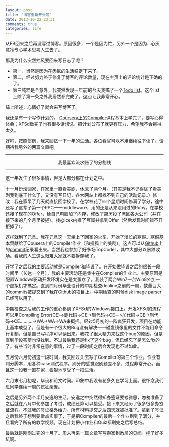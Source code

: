 ```yaml
---
layout: post
title: "博客重新开张啦"
date: 2013-10-22 23:31
comments: true
categories: life
---
```


从FB回来之后再没写过博客。原因很多，一个是因为忙，另外一个是因为...心灰意冷专心学术思考人生去了。

那我为什么突然抽风要回来写日志了呢？

* 第一，当然是因为在悉尼的生活稳定下来了。
* 第二，经过努力终于修复了博客的评论数量，现在主页上的评论统计是正确的了。
* 第三纯粹是个意外，我突然发现一年前的今天我搞了一个[Todo list](/todo-list/ "Todo List")。这个list上除了第一条之外我居然都完成了。这点让我非常开心。

综上所述，心情好了就会来写博客了。

我还是有一个写作计划的。
[Coursera上的Compiler](https://class.coursera.org/compilers-selfservice/class "Compilers")课程基本上学完了，要写心得体会；XFSd做完了也有很多话想说。把计划公布了就更有压力，希望我不会拖得太久。

好吧，按照惯例，我来回忆一下一年的生活。各位看官可以不用继续往下读了。请期待我另外的两篇文章吧。

<!-- more -->

-------

<center>我最喜欢流水账了的分割线</center>

-------

<p></p>

这一年发生了很多事情，但是大部分都在计划之中。

十一月份滚回家，在家里一直看美剧，休息了两个月。（其实是我不记得除了看美剧我到底干什么了，又没有写日记，各大网站上都找不到自己的活动记录。）修改：我在家呆了几天就直接回学校了。在学校花了四个星期时间修满了学分，途中还写了这辈子第一个RPC——middleware，用的还是从来没用过的Ruby。在学校还接了现在的Offer，给自己电脑加了内存，修改了简历投了湾区各大公司（并在接下来的几个月里被搓）。找@icek内推了豆瓣并拿到Offer（然后发现时间错不开拒掉了）。

这样就到了元旦。我在元旦这一天坐上了回家的火车，开始了漫长的寒假。寒假基本贡献给了Cousera上的Compiler作业（和搜狐上的美剧）。这点可以从[Github](https://github.com/ditsing/compiler "Compiler")上的[commit](https://github.com/ditsing/compiler/commits/master "Commits")纪录看出来。当然我也参加了好多场TopCoder，其中大部分以暴跌收场。看我的人生这么艰难大家就不要拆穿我了。

开学了之后我的主要活动就是Compiler和毕设了。在开始做毕设之后的很长一段时间里（长达一个月），我的主要活动还是集中在Compiler的作业上。主要原因是配置Windows驱动开发环境实在是太蛋疼了，我装了两台Win7一台Win8外加一个虚拟机才搞定。直到四月份毕业设计的中期检查dealine之前的一周，数量巨大的commits被提交到了我在Github的项目上。中期检查的时候disk image parser已经可以用了。

中期检查之后我的工作的重心移到了XFSd的Windows接口上。开发XFSd的流程可以用Compiling Error(CE)->删代码->CE->删代码->CE－>加代码->CE->删代码->CE..........->WA->WA->WA来概括。经过5月初的一阵疯狂开发，项目在功能上基本成型了，但是有一个很大的Bug没有解决——磁盘镜像里的文件不能用命令行复制，但是自己写程序可以读出来。我花了很大精力来找这个bug的原因，但是直到毕设答辩也没找到。不过最后我还是fix了这个bug，但已经忘了是怎么fix的了。有些当时非常在意的事情，过了一段时间之后会发现也不过如此。

五月份六月份初这一段时间，我又回过头去写了Compiler的第三个作业。作业有判分脚本，用各种case测试程序。刷分的感觉跟刷题差不多，过程非常开心。而且这一段我一直在家，狠狠地享受了一把生活。

六月末七月初呢，毕设和论文时间。印象中我没有花多久在学习上面。很怀念我们班同学连续一周的疯狂聚餐。

之后是另外两个半月安逸的生活。安逸之中突然得知办签证要考雅思，匆匆准备了之后就在八月中旬参加了考试，成绩还算可以接受。接下来又经历了很多很多办签证流程。不过我的签证格外给力，所有材料提交之后四天就被批准了。拿到了签证之后我终于想到要做点实事了，于是把Compiler的最后一个作业刷到了满分，并且看完了所有的教学视频。现在计划把小作业和Quiz都刷完之后写总结。

最后就是刚刚过完的十月了。周末再来一篇文章写写搬家到悉尼的见闻。挖了好多坑啊。
